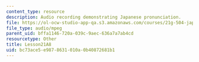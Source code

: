 ```yaml
---
content_type: resource
description: Audio recording demonstrating Japanese pronunciation.
file: https://ol-ocw-studio-app-qa.s3.amazonaws.com/courses/21g-504-japanese-iv-spring-2009/bc73ace5e9878631010a0b40872681b1_Lesson21A8.mp3
file_type: audio/mpeg
parent_uid: bffa1146-720a-039c-9aec-636a7a7ab4cd
resourcetype: Other
title: Lesson21A8
uid: bc73ace5-e987-8631-010a-0b40872681b1
---
```

